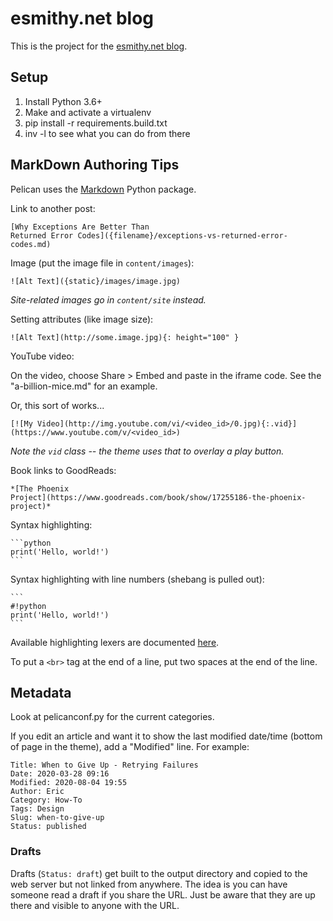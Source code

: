 # esmithy.net blog

This is the project for the [esmithy.net blog](https://esmithy.net).

## Setup

1. Install Python 3.6+
2. Make and activate a virtualenv
3. pip install -r requirements.build.txt
4. inv -l to see what you can do from there

## MarkDown Authoring Tips

Pelican uses the [Markdown](http://pythonhosted.org/Markdown/) Python package.

Link to another post:

    [Why Exceptions Are Better Than
    Returned Error Codes]({filename}/exceptions-vs-returned-error-codes.md)

Image (put the image file in `content/images`):

    ![Alt Text]({static}/images/image.jpg)

*Site-related images go in `content/site` instead.*

Setting attributes (like image size):

    ![Alt Text](http://some.image.jpg){: height="100" }

YouTube video:

On the video, choose Share > Embed and paste in the iframe code. See the
"a-billion-mice.md" for an example.

Or, this sort of works...

    [![My Video](http://img.youtube.com/vi/<video_id>/0.jpg){:.vid}](https://www.youtube.com/v/<video_id>)

*Note the `vid` class -- the theme uses that to overlay a play button.*

Book links to GoodReads:

    *[The Phoenix
    Project](https://www.goodreads.com/book/show/17255186-the-phoenix-project)*

Syntax highlighting:

    ```python
    print('Hello, world!')
    ```

Syntax highlighting with line numbers (shebang is pulled out):

    ```
    #!python
    print('Hello, world!')
    ```

Available highlighting lexers are documented
[here](http://pygments.org/docs/lexers/).

To put a `<br>` tag at the end of a line, put two spaces at the end of the
line.

## Metadata

Look at pelicanconf.py for the current categories.

If you edit an article and want it to show the last modified date/time (bottom
of page in the theme), add a "Modified" line. For example:

```
Title: When to Give Up - Retrying Failures
Date: 2020-03-28 09:16
Modified: 2020-08-04 19:55
Author: Eric
Category: How-To
Tags: Design
Slug: when-to-give-up
Status: published
```

### Drafts

Drafts (`Status: draft`) get built to the output directory and copied to the
web server but not linked from anywhere. The idea is you can have someone read
a draft if you share the URL. Just be aware that they are up there and visible
to anyone with the URL.
